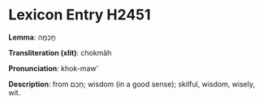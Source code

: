 # Lexicon Entry H2451

**Lemma**: חׇכְמָה

**Transliteration (xlit)**: chokmâh

**Pronunciation**: khok-maw'

**Description**:
from חָכַם; wisdom (in a good sense); skilful, wisdom, wisely, wit.
